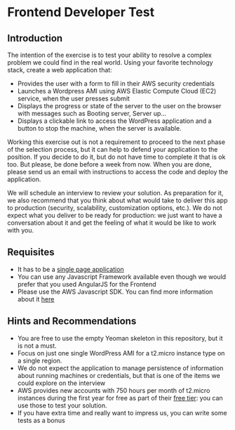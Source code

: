 # Frontend Developer Test

## Introduction

The intention of the exercise is to test your ability to resolve a complex problem we could find in the real world. Using your favorite technology stack, create a web application that:

- Provides the user with a form to fill in their AWS security credentials
- Launches a Wordpress AMI using AWS Elastic Compute Cloud (EC2) service, when the user presses submit
- Displays the progress or state of the server to the user on the browser with messages such as Booting server, Server up...
- Displays a clickable link to access the WordPress application and a button to stop the machine, when the server is available.

Working this exercise out is not a requirement to proceed to the next phase of the selection process, but it can help to defend your application to the position. If you decide to do it, but do not have time to complete it that is ok too. But please, be done before a week from now. When you are done, please send us an email with instructions to access the code and deploy the application.

We will schedule an interview to review your solution. As preparation for it, we also recommend that you think about what would take to deliver this app to production (security, scalability, customization options, etc.). We do not expect what you deliver to be ready for production: we just want to have a conversation about it and get the feeling of what it would be like to work with you.

## Requisites
- It has to be a [single page application](https://en.wikipedia.org/wiki/Single-page_application)
- You can use any Javascript Framework available even though we would prefer that you used AngularJS for the Frontend
- Please use the AWS Javascript SDK. You can find more information about it [here](http://docs.aws.amazon.com/AWSJavaScriptSDK/guide/browser-intro.html)

## Hints and Recommendations
- You are free to use the empty Yeoman skeleton in this repository, but it is not a must.
- Focus on just one single WordPress AMI for a t2.micro instance type on a single region.
- We do not expect the application to manage persistence of information about running machines or credentials, but that is one of the items we could explore on the interview
- AWS provides new accounts with 750 hours per month of t2.micro instances during the first year for free as part of their [free tier](https://aws.amazon.com/free/?nc1=h_ls): you can use those to test your solution.
- If you have extra time and really want to impress us, you can write some tests as a bonus
